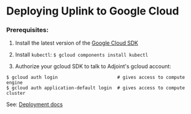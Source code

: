 Deploying Uplink to Google Cloud
================================

### Prerequisites:

1) Install the latest version of the [Google Cloud
SDK](https://cloud.google.com/sdk/docs/quickstarts)

2) Install `kubectl`:
```$ gcloud components install kubectl```

3) Authorize your gcloud SDK to talk to Adjoint's gcloud account:
```
$ gcloud auth login                      # gives access to compute engine
$ gcloud auth application-default login  # gives access to compute cluster
```

See: [Deployment docs](https://www.adjoint.io/docs/deployment.html)
